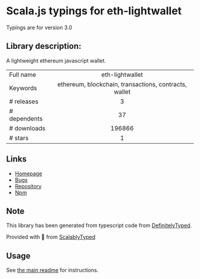 
# Scala.js typings for eth-lightwallet

Typings are for version 3.0

## Library description:
A lightweight ethereum javascript wallet.

|                    |                 |
| ------------------ | :-------------: |
| Full name          | eth-lightwallet |
| Keywords           | ethereum, blockchain, transactions, contracts, wallet |
| # releases         | 3 |
| # dependents       | 37 |
| # downloads        | 196866 |
| # stars            | 1 |

## Links
- [Homepage](https://github.com/ConsenSys/eth-lightwallet#readme)
- [Bugs](https://github.com/ConsenSys/eth-lightwallet/issues)
- [Repository](https://github.com/ConsenSys/eth-lightwallet)
- [Npm](https://www.npmjs.com/package/eth-lightwallet)
    


## Note
This library has been generated from typescript code from [DefinitelyTyped](https://definitelytyped.org).

Provided with :purple_heart: from [ScalablyTyped](https://github.com/oyvindberg/ScalablyTyped)

## Usage
See [the main readme](../../readme.md) for instructions.


